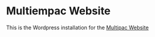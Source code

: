 Multiempac Website
==========

This is the Wordpress installation for the [Multipac Website](http://multiempac.com/)
